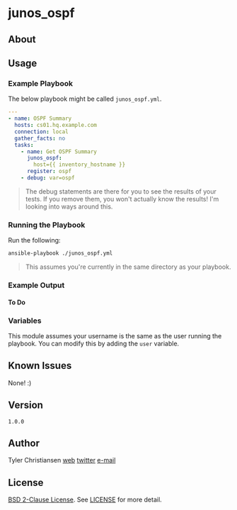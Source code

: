 # junos_ospf

## About

## Usage

### Example Playbook

The below playbook might be called `junos_ospf.yml`.

```yaml
---
- name: OSPF Summary
  hosts: cs01.hq.example.com
  connection: local
  gather_facts: no
  tasks:
    - name: Get OSPF Summary
      junos_ospf:
        host={{ inventory_hostname }}
      register: ospf
    - debug: var=ospf
```

> The debug statements are there for you to see the results of your
> tests.  If you remove them, you won't actually know the results!  I'm
> looking into ways around this.

### Running the Playbook

Run the following:

```bash
ansible-playbook ./junos_ospf.yml
```

> This assumes you're currently in the same directory as your playbook.

### Example Output

#### To Do

### Variables

This module assumes your username is the same as the user running the
playbook.  You can modify this by adding the `user` variable.

## Known Issues

None!  :)

## Version

`1.0.0`

## Author

Tyler Christiansen
[web][1]
[twitter][2]
<a href="mailto:tyler@oss-stack.io?GitHub - decrypt">e-mail</a>

## License

[BSD 2-Clause License][3].  See [LICENSE][4] for more detail.

[1]: http://oss-stack.io/ "OSS Stack"
[2]: https://twitter.com/oss_stack "Tyler Christiansen (@oss_stack) on Twitter"
[3]: http://opensource.org/licenses/BSD-2-Clause "BSD 2-Clause License"
[4]: LICENSE "BSD 2-Clause License"
